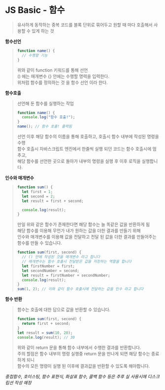 # JS Basic - 함수

> 유사하게 동작하는 중복 코드를 블록 단위로 묶어두고 원할 때 마다 호출해서 사용할 수 있게 하는 것

**함수선언**

> ```javascript
> function name() {
>   // 수행할 기능
> }
> ```
>
> 위와 같이 function 키워드를 통해 선언  
> () 에는 매개변수 {} 안에는 수행할 명력을 입력한다.  
> 위처럼 함수를 정의하는 것 을 함수 선언 이라 한다.

**함수호출**

> 선언해 둔 함수를 실행하는 작업
>
> ```javascript
> function name() {
>   console.log("함수 호출!");
> }
> name(); // 함수 호출! 출력됨
> ```
>
> 선언 이후 해당 함수의 이름을 통해 호출하고, 호출시 함수 내부에 작성된 명령을 수행  
> 함수 호출시 자바스크립트 엔진에서 한줄씩 실행 되던 코드는 함수 호출시에 멈추고,  
> 해당 함수를 선언한 곳으로 돌아가 내부의 명령을 실행 후 이후 로직을 실행합니다.

**인수와 매개변수**

> ```javascript
> function sum() {
>   let first = 1;
>   let second = 2;
>   let result = first + second;
>
>   console.log(result);
> }
> ```
>
> 만일 위와 같은 함수가 존재한다면 해당 함수는 늘 똑같은 값을 반환하게 됨  
> 해당 함수를 이용해 무언가 내가 원하는 값을 더한 결과를 만들기 위해  
> 인수와 매개변수를 이용해 값을 전달하고 전달 된 값을 더한 결과를 만들어주는 함수를 만들 수 있습니다.
>
> ```javascript
> function sum(first, second) {
>   // () 안에 작성된 것을 매개변수 라고 합니다
>   // 매개변수는 함수 호출시 전달받은 값을 저장하는 역할을 합니다
>   let firstNumber = first;
>   let secondNumber = second;
>   let result = firstNumber + secondNumber;
>   console.log(result);
> }
> sum(1, 2); // 이와 같이 함수 호출시에 전달하는 값을 인수 라고 합니다
> ```

**함수 반환**

> 함수는 호출에 대한 답으로 값을 반환할 수 있습니다.
>
> ```javascript
> function sum(first, second) {
>   return first + second;
> }
> let result = sum(10, 20);
> console.log(result); // 30
> ```
>
> 위와 같이 return 문을 통해 함수 내부에서 수행한 결과를 반환합니다.  
> 주의 할점은 함수 내부의 명령 실행중 return 문을 만나게 되면 해당 함수는 종료하게 되니  
> 함수의 모든 명령이 실행 된 이후에 결과값을 반환할 수 있도록 해야합니다.

_중첩함수, 호이스팅, 함수 표현식, 화살표 함수, 콜백 함수 등은 추후 실 사용시에 디스크립션 작성 예정_
